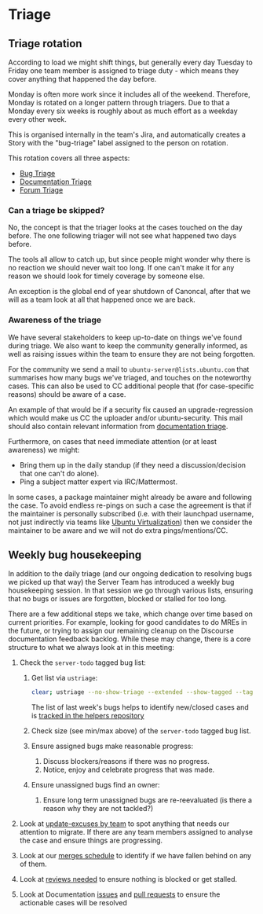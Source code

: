 # Triage

## Triage rotation

According to load we might shift things, but generally every day Tuesday to
Friday one team member is assigned to triage duty - which means they cover
anything that happened the day before.

Monday is often more work since it includes all of the weekend. Therefore,
Monday is rotated on a longer pattern through triagers. Due to that a Monday
every six weeks is roughly about as much effort as a weekday every other week.

This is organised internally in the team's Jira, and automatically creates a
Story with the "bug-triage" label assigned to the person on rotation.

This rotation covers all three aspects:

- [Bug Triage](BugTriage.md)
- [Documentation Triage](DocTriage.md)
- [Forum Triage](ForumTriage.md)

### Can a triage be skipped?

No, the concept is that the triager looks at the cases touched on the day
before. The one following triager will not see what happened two days before.

The tools all allow to catch up, but since people might wonder why there is
no reaction we should never wait too long. If one can't make it for any reason
we should look for timely coverage by someone else.

An exception is the global end of year shutdown of Canoncal, after that we will
as a team look at all that happened once we are back.

### Awareness of the triage

We have several stakeholders to keep up-to-date on things we've found during
triage. We also want to keep the community generally informed, as well as
raising issues within the team to ensure they are not being forgotten.

For the community we send a mail to `ubuntu-server@lists.ubuntu.com` that
summarises how many bugs we've triaged, and touches on the noteworthy cases.
This can also be used to CC additional people that (for case-specific reasons)
should be aware of a case.

An example of that would be if a security fix caused an upgrade-regression
which would make us CC the uploader and/or ubuntu-security. This mail should
also contain relevant information from [documentation triage](DocTriage.md).

Furthermore, on cases that need immediate attention (or at least awareness)
we might:

* Bring them up in the daily standup (if they need a discussion/decision that
  one can't do alone).
* Ping a subject matter expert via IRC/Mattermost.

In some cases, a package maintainer might already be aware and following the
case. To avoid endless re-pings on such a case the agreement is that if the
maintainer is personally subscribed (i.e. with their launchpad username, not
just indirectly via teams like
[Ubuntu Virtualization](https://launchpad.net/~ubuntu-virt))
then we consider the maintainer to be aware and we will not do extra
pings/mentions/CC.

## Weekly bug housekeeping

In addition to the daily triage (and our ongoing dedication to resolving bugs
we picked up that way) the Server Team has introduced a weekly bug housekeeping
session. In that session we go through various lists, ensuring that no bugs or
issues are forgotten, blocked or stalled for too long.

There are a few additional steps we take, which change over time based on
current priorities. For example, looking for good candidates to do MREs in the
future, or trying to assign our remaining cleanup on the Discourse
documentation feedback backlog. While these may change, there is a core
structure to what we always look at in this meeting:

1. Check the `server-todo` tagged bug list:

   1. Get list via `ustriage`:

      ```bash
      clear; ustriage --no-show-triage --extended --show-tagged --tag server-todo -S savebugs/todo-$(date -I'seconds').yaml -C $(ls -1t savebugs/* | head -n 1)
      ```
      
      The list of last week's bugs helps to identify new/closed cases and is
      [tracked in the helpers repository](https://git.launchpad.net/~ubuntu-server/+git/ubuntu-helpers/tree/savebugs)

   1. Check size (see min/max above) of the `server-todo` tagged bug list.
   1. Ensure assigned bugs make reasonable progress:
   
      1. Discuss blockers/reasons if there was no progress.
      1. Notice, enjoy and celebrate progress that was made.

   1. Ensure unassigned bugs find an owner:
   
      1. Ensure long term unassigned bugs are re-reevaluated (is there a
         reason why they are not tackled?)

1. Look at [update-excuses by team](https://people.canonical.com/~ubuntu-archive/proposed-migration/update_excuses_by_team.html#ubuntu-server)
   to spot anything that needs our attention to migrate. If there are any team
   members assigned to analyse the case and ensure things are progressing.
1. Look at our [merges schedule](http://pinot.endarchy.org:4200/merges-schedule)
   to identify if we have fallen behind on any of them.
1. Look at [reviews needed](https://code.launchpad.net/~canonical-server-reporter/+activereviews)
   to ensure nothing is blocked or get stalled.
1. Look at Documentation [issues](https://github.com/canonical/ubuntu-server-documentation/issues) and [pull requests](https://github.com/canonical/ubuntu-server-documentation/pulls)
   to ensure the actionable cases will be resolved
